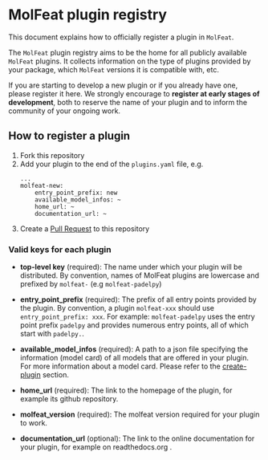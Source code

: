 # MolFeat plugin registry

This document explains how to officially register a plugin in `MolFeat`. 

The `MolFeat` plugin registry aims to be the home for all publicly available `MolFeat` plugins. It
collects information on the type of plugins provided by your package, which `MolFeat` versions it is compatible with, etc.

If you are starting to develop a new plugin or if you already have one, please register it here.
We strongly encourage to **register at early stages of development**, both to reserve the name of your plugin and to inform the community of your ongoing work.



## How to register a plugin

1. Fork this repository
2. Add your plugin to the end of the `plugins.yaml` file, e.g.
    ```
    ...
    molfeat-new:
        entry_point_prefix: new
        available_model_infos: ~
        home_url: ~
        documentation_url: ~ 

    ```
3. Create a [Pull Request](https://github.com/datamol-org/molfeat/pulls) to this repository

### Valid keys for each plugin

- __top-level key__ (required):
The name under which your plugin will be distributed.
By convention, names of MolFeat plugins are lowercase and prefixed by `molfeat-` (e.g `molfeat-padelpy`)

- __entry_point_prefix__ (required):
The prefix of all entry points provided by the plugin.
By convention, a plugin `molfeat-xxx` should use `entry_point_prefix: xxx`.
For example: `molfeat-padelpy` uses the entry point prefix `padelpy` and provides numerous entry points, all of which start with `padelpy.`.

- __available_model_infos__ (required):
A path to a json file specifying the information (model card) of all models that are offered in your plugin. For more information about a model card. Please refer to the [create-plugin](./create-plugin.md) section.

- __home_url__ (required):
The link to the homepage of the plugin, for example its github repository.

- __molfeat_version__ (required):
The molfeat version required for your plugin to work.

- __documentation_url__ (optional):
The link to the online documentation for your plugin, for example on readthedocs.org .

